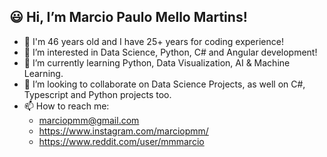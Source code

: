 ## :smiley: Hi, I’m Marcio Paulo Mello Martins!
- 👋 I'm 46 years old and I have 25+ years for coding experience!
- 👀 I’m interested in Data Science, Python, C# and Angular development! 
- 🌱 I’m currently learning Python, Data Visualization, AI & Machine Learning.
- 💞️ I’m looking to collaborate on Data Science Projects, as well on C#, Typescript and Python projects too.
- 📫 How to reach me:
  - marciopmm@gmail.com
  - https://www.instagram.com/marciopmm/
  - https://www.reddit.com/user/mmmarcio

<!---
marciopmm/marciopmm is a ✨ special ✨ repository because its `README.md` (this file) appears on your GitHub profile.
You can click the Preview link to take a look at your changes.
--->
